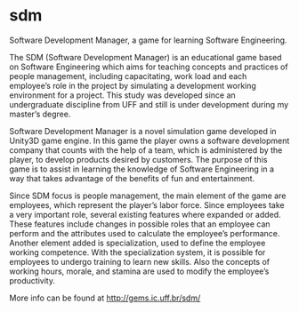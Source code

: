 # sdm
Software Development Manager, a game for learning Software Engineering.

The SDM (Software Development Manager) is an educational game based on Software Engineering which aims for teaching concepts and practices of people management, including capacitating, work load and each employee’s role in the project by simulating a development working environment for a project. This study was developed since an undergraduate discipline from UFF and still is under development during my master’s degree.

Software Development Manager is a novel simulation game developed in Unity3D game engine. In this game the player owns a software development company that counts with the help of a team, which is administered by the player, to develop products desired by customers. The purpose of this game is to assist in learning the knowledge of Software Engineering in a way that takes advantage of the benefits of fun and entertainment.

Since SDM focus is people management, the main element of the game are employees, which represent the player’s labor force. Since employees take a very important role, several existing features where expanded or added. These features include changes in possible roles that an employee can perform and the attributes used to calculate the employee’s performance. Another element added is specialization, used to define the employee working competence.  With the specialization system, it is possible for employees to undergo training to learn new skills. Also the concepts of working hours, morale, and stamina are used to modify the employee’s productivity.

More info can be found at http://gems.ic.uff.br/sdm/
